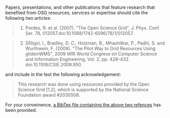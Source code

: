 [title]:- "Acknowledging the Open Science Grid"

Papers, presentations, and other publications that feature research that benefited from OSG resources, services or expertise should cite the following two articles:

> 1) Pordes, R. et al. (2007). "The Open Science Grid", J. Phys. Conf. Ser. 78, 012057.doi:10.1088/1742-6596/78/1/012057.

> 2) Sfiligoi, I., Bradley, D. C., Holzman, B., Mhashilkar, P., Padhi, S. and Wurthwein, F. (2009). "The Pilot Way to Grid Resources Using glideinWMS", 2009 WRI World Congress on Computer Science and Information Engineering, Vol. 2, pp. 428–432. doi:10.1109/CSIE.2009.950.
 
 and include in the text the following acknowledgement:
 
> This research was done using resources provided by the Open Science Grid [1,2], which is supported by the National Science Foundation award #2030508.

For your conveinence, [a BibTex file containing the above two refences](https://raw.githubusercontent.com/OSGConnect/connectbook/master/attachments/osg.bib) has been provided.
